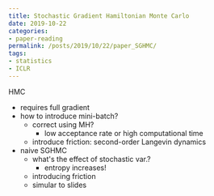 ```yaml
---
title: Stochastic Gradient Hamiltonian Monte Carlo
date: 2019-10-22
categories:
- paper-reading
permalink: /posts/2019/10/22/paper_SGHMC/
tags:
- statistics
- ICLR
---
```



HMC
- requires full gradient
- how to introduce mini-batch?
    - correct using MH?
        - low acceptance rate or high computational time
    - introduce friction: second-order Langevin dynamics
- naive SGHMC
    - what's the effect of stochastic var.?
        - entropy increases!
    - introducing friction
    - simular to slides
